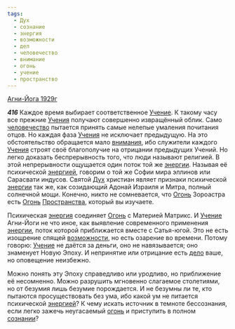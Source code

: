 ```yaml
---
tags:
  - Дух
  - сознание
  - энергия
  - возможности
  - дел
  - человечество
  - внимание
  - огонь
  - учение
  - пространство
---
```


[Агни-Йога 1929г](https://127.0.0.1:4002/agni/1929)

___416___
Каждое время выбирает соответственное [Учение](../../../tags/#учение). К такому часу все прежние [Учения](../../../tags/#учение) получают совершенно извращённый облик. Само [человечество](../../../tags/#человечество) пытается принять самые нелепые умаления почитания отцов. Но каждая фаза [Учения](../../../tags/#учение) не исключает предыдущую. На это обстоятельство обращается мало [внимания](../../../tags/#внимание), ибо служители каждого [Учения](../../../tags/#учение) строят своё благополучие на отрицании предыдущих Учений. Но легко доказать беспрерывность того, что люди называют религией. В этой непрерывности ощущается один поток той же [энергии](../../../tags/#[энергия](../../../tags/#энергия)). Называя её психической [энергией](../../../tags/#[энергия](../../../tags/#энергия)), говорим о той же Софии мира эллинов или Сарасвати индусов. Святой [Дух](../../../tags/#Дух) христиан являет признаки психической [энергии](../../../tags/#[энергия](../../../tags/#энергия)) так же, как созидающий Адонай Израиля и Митра, полный солнечной мощи. Конечно, никто не сомневается, что [Огонь](../../../tags/#[огонь](../../../tags/#огонь)) Зороастра есть [Огонь](../../../tags/#[огонь](../../../tags/#огонь)) [Пространства](../../../tags/#пространство), который вы изучаете.   

Психическая [энергия](../../../tags/#энергия) соединяет [Огонь](../../../tags/#[огонь](../../../tags/#огонь)) с Материей Матрикс. И [Учение](../../../tags/#учение) Агни-Йоги не что иное, как выявление современного применения [энергии](../../../tags/#[энергия](../../../tags/#энергия)), поток которой приближается вместе с Сатья-югой. Это не есть изощрение спящей [возможности](../../../tags/#возможности), но есть озарение во времени. Потому говорю: [Учение](../../../tags/#учение) не даётся за деньги, оно не навязывается; оно знаменует Новую Эпоху. И непринятие или отрицание есть [дело](../../../tags/#дел) ваше, но оповещение неизбежно.   

Можно понять эту Эпоху справедливо или уродливо, но приближение её несомненно. Можно разрушить мгновенно слагаемое столетиями, но от безумия лишь безумие порождается. И не безумны ли те, кто пытаются просуществовать без ума, ибо какой ум не питается психической [энергией](../../../tags/#[энергия](../../../tags/#энергия))? К чему искать источник в темноте бессознания, если легко зажечь неугасаемый [огонь](../../../tags/#огонь) и приступить в полном [сознании](../../../tags/#сознание)?